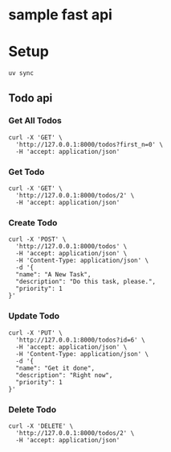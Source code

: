 # sample fast api

# Setup

``` shell
uv sync
```

## Todo api

### Get All Todos

``` shell
curl -X 'GET' \
  'http://127.0.0.1:8000/todos?first_n=0' \
  -H 'accept: application/json'
```

### Get Todo

``` shell
curl -X 'GET' \
  'http://127.0.0.1:8000/todos/2' \
  -H 'accept: application/json'
```

### Create Todo

``` shell
curl -X 'POST' \
  'http://127.0.0.1:8000/todos' \
  -H 'accept: application/json' \
  -H 'Content-Type: application/json' \
  -d '{
  "name": "A New Task",
  "description": "Do this task, please.",
  "priority": 1
}'

```

### Update Todo

``` shell
curl -X 'PUT' \
  'http://127.0.0.1:8000/todos?id=6' \
  -H 'accept: application/json' \
  -H 'Content-Type: application/json' \
  -d '{
  "name": "Get it done",
  "description": "Right now",
  "priority": 1
}'
```

### Delete Todo

``` shell
curl -X 'DELETE' \
  'http://127.0.0.1:8000/todos/2' \
  -H 'accept: application/json'
```
